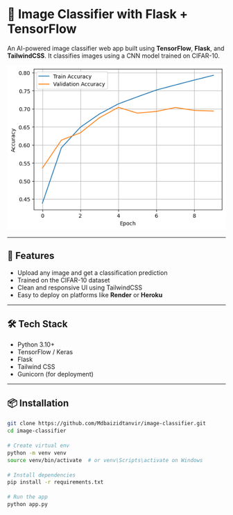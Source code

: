 # 🧠 Image Classifier with Flask + TensorFlow

An AI-powered image classifier web app built using **TensorFlow**, **Flask**, and **TailwindCSS**. It classifies images using a CNN model trained on CIFAR-10.

![Model Accuracy](https://raw.githubusercontent.com/Mdbaizidtanvir/image-classifier/refs/heads/main/accracy.png)

---

## 🚀 Features

- Upload any image and get a classification prediction
- Trained on the CIFAR-10 dataset
- Clean and responsive UI using TailwindCSS
- Easy to deploy on platforms like **Render** or **Heroku**

---

## 🛠 Tech Stack

- Python 3.10+
- TensorFlow / Keras
- Flask
- Tailwind CSS
- Gunicorn (for deployment)

---

## 📦 Installation

```bash
git clone https://github.com/Mdbaizidtanvir/image-classifier.git
cd image-classifier

# Create virtual env
python -m venv venv
source venv/bin/activate  # or venv\Scripts\activate on Windows

# Install dependencies
pip install -r requirements.txt

# Run the app
python app.py

